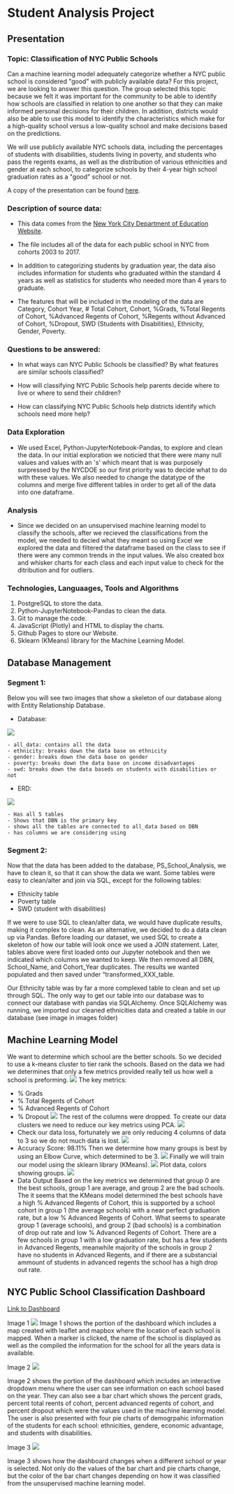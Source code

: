 # Student Analysis Project

## Presentation

### Topic: Classification of NYC Public Schools 
Can a machine learning model adequately categorize whether a NYC public school is considered "good" with publicly available data? For this project, we are looking to answer this question. The group selected this topic because we felt it was important for the community to be able to identify how schools are classified in relation to one another so that they can make informed personal decisions for their children. In addition, districts would also be able to use this model to identify the characteristics which make for a high-quality school versus a low-quality school and make decisions based on the predictions. 

We will use publicly available NYC schools data, including the percentages of students with disabilities, students living in poverty, and students who pass the regents exams, as well as the distribution of various ethnicities and gender at each school, to categorize schools by their 4-year high school graduation rates as a "good" school or not. 

A copy of the presentation can be found [here](https://docs.google.com/presentation/d/1Hy0tTfnzQk7wBHQD7KSvTr1mUrC9FzMkwlysQilIZLQ/edit?usp=sharing).

### Description of source data:
- This data comes from the [New York City Department of Education Website](https://infohub.nyced.org/reports/academics/graduation-results).

- The file includes all of the data for each public school in NYC from cohorts 2003 to 2017. 

- In addition to categorizing students by graduation year, the data also includes information for students who graduated within the standard 4 years as well as statistics for students who needed more than 4 years to graduate. 

- The features that will be included in the modeling of the data are Category, Cohort Year, # Total Cohort, Cohort, %Grads, %Total Regents of Cohort, %Advanced Regents of Cohort, %Regents without Advanced of Cohort, %Dropout, SWD (Students with Disabilities), Ethnicity, Gender, Poverty.

### Questions to be answered:
- In what ways can NYC Public Schools be classified? By what features are similar schools classified? 

- How will classifying NYC Public Schools help parents decide where to live or where to send their children? 

- How can classifying NYC Public Schools help districts identify which schools need more help?

### Data Exploration
- We used Excel, Python-JupyterNotebook-Pandas, to explore and clean the data. In our initial exploration we noticied that there were many null values and values with an 's' which meant that is was purposely surpressed by the NYCDOE so our first priority was to decide what to do with these values. We also needed to change the datatype of the columns and merge five different tables in order to get all of the data into one dataframe. 

### Analysis
- Since we decided on an unsupervised machine learning model to classify the schools, after we recieved the classifications from the model, we needed to decied what they meant so using Excel we explored the data and filtered the dataframe based on the class to see if there were any common trends in the input values. We also created box and whisker charts for each class and each input value to check for the ditribution and for outliers. 

### Technologies, Languaages, Tools and Algorithms
1. PostgreSQL to store the data.
2. Python-JupyterNotebook-Pandas to clean the data.
3. Git to manage the code.
4. JavaScript (Plotly) and HTML to display the charts.
5. Github Pages to store our Website.
6. Sklearn (KMeans) library for the Machine Learning Model.

## Database Management

### Segment 1:

Below you will see two images that show a skeleton of our database along with Entity Relationship Database. 


- Database: 

![](https://github.com/es2681/student_analysis_project/blob/main/images/School_Analysis_Database.png)

    - all_data: contains all the data
    - ethnicity: breaks down the data base on ethnicity
    - gender: breaks down the data base on gender
    - poverty: breaks down the data base on income disadvantages
    - swd: breaks down the data baseds on students with disabilities or not


- ERD:

![](https://github.com/es2681/student_analysis_project/blob/main/images/School_Analysis_ERD.png)

    - Has all 5 tables
    - Shows that DBN is the primary key
    - shows all the tables are connected to all_data based on DBN
    - has columns we are considering using

### Segment 2:

Now that the data has been added to the database, PS_School_Analysis, we have to clean it, so that it can show the data we want. Some tables were easy to clean/alter and join via SQL, except for the following tables:

- Ethnicity table
- Poverty table
- SWD (student with disabilities)

If we were to use SQL to clean/alter data, we would have duplicate results, making it complex to clean. As an alternative, we decided to do a data clean up via Pandas. Before loading our dataset, we used SQL to create a skeleton of how our table will look once we used a JOIN statement. Later, tables above were first loaded onto our Jupyter notebook and then we indicated which columns we wanted to keep. We then removed all DBN, School_Name, and Cohort_Year duplicates. The results we wanted populated and then saved under “transformed_XXX_table.

Our Ethnicity table was by far a more complexed table to clean and set up through SQL. The only way to get our table into our database was to connect our database with pandas via SQLAlchemy. Once SQLAlchemy was running, we imported our cleaned ethnicities data and created a table in our database (see image in images folder)

    

## Machine Learning Model
We want to determine which school are the better schools. So we decided to use a k-means cluster to tier rank the schools.
Based on the data we had we determines that only a few metrics provided really tell us how well a school is preforming.
![](https://github.com/es2681/student_analysis_project/blob/main/images/All_data_table.PNG)
The key metrics:
- % Grads
- % Total Regents of Cohort
- % Advanced Regents of Cohort
- % Dropout
![](https://github.com/es2681/student_analysis_project/blob/main/images/Inital_input_features.PNG)
The rest of the columns were dropped.
To create our data clusters we need to reduce our key metrics using PCA. 
![](https://github.com/es2681/student_analysis_project/blob/main/images/School_PCA.PNG)
- Check our data loss, fortunately we are only reducing 4 columns of data to 3 so we do not much data is lost. 
![](https://github.com/es2681/student_analysis_project/blob/main/images/Accurcay_score.PNG)
- Accuracy Score: 98.11%
Then we determine how many groups is best by using an Elbow Curve, which determined to be 3.
![](https://github.com/es2681/student_analysis_project/blob/main/images/Elbow_curve.PNG)
Finally we will train our model using the sklearn library (KMeans).
![](https://github.com/es2681/student_analysis_project/blob/main/images/School_analysis_with_class.PNG)
Plot data, colors showing groups.
![](https://github.com/es2681/student_analysis_project/blob/main/images/School_Analysis_KMeans_Scatter.PNG)
- Data Output
Based on the key metrics we determined that group 0 are the best schools, group 1 are average, and group 2 are the bad schools.
The it seems that the KMeans model determined the best schools have a high % Advanced Regents of Cohort, this is supported by a school cohort in group 1 (the average schools) with a near perfect graduation rate, but a low % Advanced Regents of Cohort.
What seems to spearate group 1 (average schools), and group 2 (bad schools) is a combination of drop out rate and low % Advanced Regents of Cohort. There are a few schools in group 1 with a low graduation rate, but has a few students in Advanced Regents, meanwhile majority of the schools in group 2 have no students in Advanced Regents, and if there are a substancial ammount of students in advanced regents the school has a high drop out rate.

## NYC Public School Classification Dashboard 

[Link to Dashboard](https://amairanir.github.io/school_dashboard/)

Image 1
![](https://github.com/AmairaniR/school_dashboard/blob/main/images/dashboard_map.png)
Image 1 shows the portion of the dashboard which includes a map created with leaflet and mapbox where the location of each school is mapped. When a marker is clicked, the name of the school is displayed as well as the compiled the information for the school for all the years data is available. 

Image 2
![](https://github.com/AmairaniR/school_dashboard/blob/main/images/dashboard_average.png)

Image 2 shows the portion of the dashboard which includes an interactive dropdown menu where the user can see information on each school based on the year. They can also see a bar chart which shows the percent grads, percent total reents of cohort, percent advanced regents of cohort, and percent dropout which were the values used in the machine learning model. The user is also presented with four pie charts of demogrpahic information of the students for each school: ethnicities, gendere, economic advantage, and students with disabilities. 

Image 3
![](https://github.com/AmairaniR/school_dashboard/blob/main/images/dashboard_highest.png)

Image 3 shows how the dashboard changes when a different school or year is selected. Not only do the values of the bar chart and pie charts change, but the color of the bar chart changes depending on how it was classified from the unsupervised machine learning model. 
